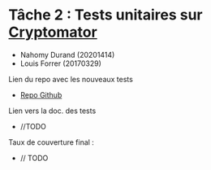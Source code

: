 # Tâche 2 : Tests unitaires sur [Cryptomator](https://github.com/umontreal-diro/cryptomator)
- Nahomy Durand (20201414)
- Louis Forrer (20170329)

Lien du repo avec les nouveaux tests
- [Repo Github](https://github.com/nahodura/tache2)

Lien vers la doc. des tests
- //TODO

Taux de couverture final :
- // TODO
